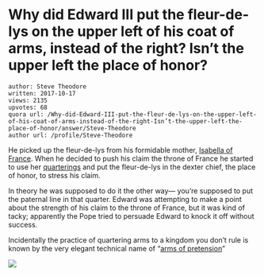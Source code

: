 # Why did Edward III put the fleur-de-lys on the upper left of his coat of arms, instead of the right? Isn’t the upper left the place of honor?

	author: Steve Theodore
	written: 2017-10-17
	views: 2135
	upvotes: 68
	quora url: /Why-did-Edward-III-put-the-fleur-de-lys-on-the-upper-left-of-his-coat-of-arms-instead-of-the-right-Isn’t-the-upper-left-the-place-of-honor/answer/Steve-Theodore
	author url: /profile/Steve-Theodore


He picked up the fleur-de-lys from his formidable mother, [Isabella of France](https://en.wikipedia.org/wiki/Isabella_of_France). When he decided to push his claim the throne of France he started to use her [quarterings](http://www.theheraldrysociety.com/articles/marshalling_and_cadency/quartering.htm) and put the fleur-de-lys in the dexter chief, the place of honor, to stress his claim.

In theory he was supposed to do it the other way— you’re supposed to put the paternal line in that quarter. Edward was attempting to make a point about the strength of his claim to the throne of France, but it was kind of tacky; apparently the Pope tried to persuade Edward to knock it off without success.

Incidentally the practice of quartering arms to a kingdom you don’t rule is known by the very elegant technical name of “[arms of pretension](https://books.google.com/books?id=NjltAAAAMAAJ&pg=PA5&lpg=PA5&dq=arms+pretension&source=bl&ots=4dSc9DasqY&sig=6zk-pu_xr4rV-sOBT3FwI9iZci0&hl=en&sa=X&ved=0ahUKEwjQyNvV9vjWAhVcImMKHff9A9UQ6AEISTAL#v=onepage&q=arms%20pretension&f=false)”

![](https://qph.fs.quoracdn.net/main-qimg-8b8553a478fb0eabe8d170e332ecc425)

